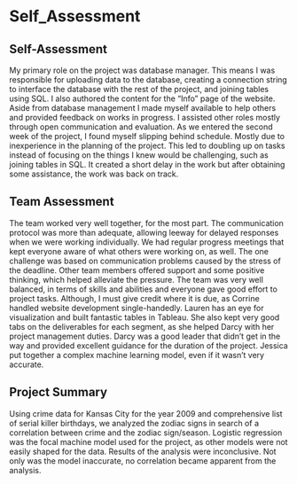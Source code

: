 # Self_Assessment

## Self-Assessment
My primary role on the project was database manager. This means I was responsible for uploading data to the database, creating a connection string to interface the database with the rest of the project, and joining tables using SQL. I also authored the content for the “Info” page of the website. Aside from database management I made myself available to help others and provided feedback on works in progress. I assisted other roles mostly through open communication and evaluation. As we entered the second week of the project, I found myself slipping behind schedule. Mostly due to inexperience in the planning of the project. This led to doubling up on tasks instead of focusing on the things I knew would be challenging, such as joining tables in SQL. It created a short delay in the work but after obtaining some assistance, the work was back on track.

## Team Assessment
The team worked very well together, for the most part. The communication protocol was more than adequate, allowing leeway for delayed responses when we were working individually. We had regular progress meetings that kept everyone aware of what others were working on, as well. The one challenge was based on communication problems caused by the stress of the deadline. Other team members offered support and some positive thinking, which helped alleviate the pressure. 
The team was very well balanced, in terms of skills and abilities and everyone gave good effort to project tasks. Although, I must give credit where it is due, as Corrine handled website development single-handedly. Lauren has an eye for visualization and built fantastic tables in Tableau. She also kept very good tabs on the deliverables for each segment, as she helped Darcy with her project management duties. Darcy was a good leader that didn’t get in the way and provided excellent guidance for the duration of the project. Jessica put together a complex machine learning model, even if it wasn’t very accurate.

## Project Summary
Using crime data for Kansas City for the year 2009 and comprehensive list of serial killer birthdays, we analyzed the zodiac signs in search of a correlation between crime and the zodiac sign/season. Logistic regression was the focal machine model used for the project, as other models were not easily shaped for the data. Results of the analysis were inconclusive. Not only was the model inaccurate, no correlation became apparent from the analysis.
